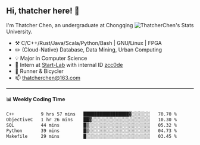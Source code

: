 ## Hi, thatcher here! :wave:

<img align="right" src="https://github-readme-stats.vercel.app/api?username=thatcherchen&title_color=333&text_color=777" alt="ThatcherChen's Stats" >

I'm Thatcher Chen, an undergraduate at Chongqing University.

- :hammer_and_pick:  C/C++/Rust/Java/Scala/Python/Bash | GNU/Linux | FPGA
- :pencil2:  (Cloud-Native) Database, Data Mining, Urban Computing
- :bulb:   Major in Computer Science
- :telescope:  Intern at [Start-Lab](https://github.com/Spatio-Temporal-Lab) with internal ID [zcc0de](https://github.com/zcc0de)
- :seedling:  Runner & Bicycler
- :mailbox: thatcherchen@163.com

---

#### :bar_chart: Weekly Coding Time

<!--START_SECTION:waka-->

```txt
C++          9 hrs 57 mins   █████████████████▓░░░░░░░   70.70 %
ObjectiveC   1 hr 26 mins    ██▓░░░░░░░░░░░░░░░░░░░░░░   10.30 %
SQL          44 mins         █▒░░░░░░░░░░░░░░░░░░░░░░░   05.32 %
Python       39 mins         █▒░░░░░░░░░░░░░░░░░░░░░░░   04.73 %
Makefile     29 mins         █░░░░░░░░░░░░░░░░░░░░░░░░   03.45 %
```

<!--END_SECTION:waka-->
